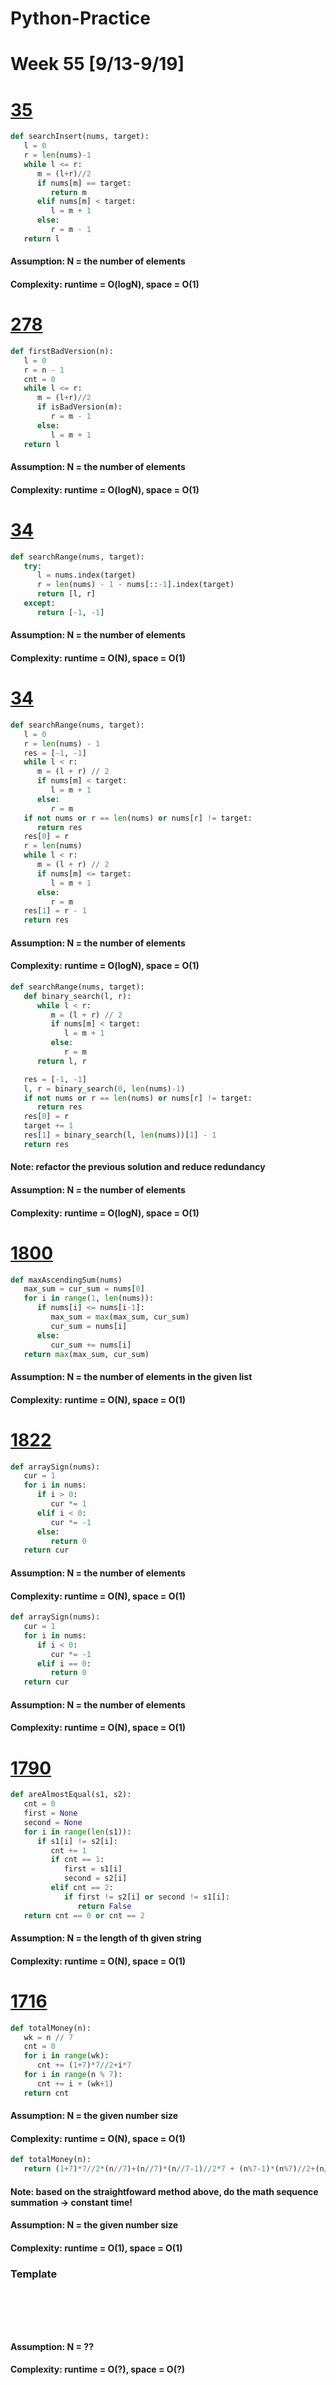 # Python-Practice

# Week 55 [9/13-9/19]

# [35](https://leetcode.com/problems/find-smallest-letter-greater-than-target/)
```python
def searchInsert(nums, target):
   l = 0
   r = len(nums)-1
   while l <= r:
      m = (l+r)//2
      if nums[m] == target:
         return m
      elif nums[m] < target:
         l = m + 1
      else:
         r = m - 1
   return l
```
#### Assumption: N = the number of elements
#### Complexity: runtime = O(logN), space = O(1)

# [278](https://leetcode.com/problems/first-bad-version/)
```python
def firstBadVersion(n):
   l = 0
   r = n - 1
   cnt = 0
   while l <= r:
      m = (l+r)//2
      if isBadVersion(m):
         r = m - 1
      else:
         l = m + 1
   return l
```
#### Assumption: N = the number of elements
#### Complexity: runtime = O(logN), space = O(1)

# [34](https://leetcode.com/problems/find-first-and-last-position-of-element-in-sorted-array/)
```python
def searchRange(nums, target):
   try:
      l = nums.index(target)
      r = len(nums) - 1 - nums[::-1].index(target)
      return [l, r]
   except:
      return [-1, -1]
```
#### Assumption: N = the number of elements
#### Complexity: runtime = O(N), space = O(1)

# [34](https://leetcode.com/problems/find-first-and-last-position-of-element-in-sorted-array/)
```python
def searchRange(nums, target):
   l = 0
   r = len(nums) - 1
   res = [-1, -1]
   while l < r:
      m = (l + r) // 2
      if nums[m] < target:
         l = m + 1
      else:
         r = m
   if not nums or r == len(nums) or nums[r] != target:
      return res
   res[0] = r
   r = len(nums)
   while l < r:
      m = (l + r) // 2
      if nums[m] <= target:
         l = m + 1
      else:
         r = m
   res[1] = r - 1
   return res
```
#### Assumption: N = the number of elements
#### Complexity: runtime = O(logN), space = O(1)
```python
def searchRange(nums, target):
   def binary_search(l, r):
      while l < r:
         m = (l + r) // 2
         if nums[m] < target:
            l = m + 1
         else:
            r = m
      return l, r

   res = [-1, -1]
   l, r = binary_search(0, len(nums)-1)
   if not nums or r == len(nums) or nums[r] != target:
      return res
   res[0] = r
   target += 1
   res[1] = binary_search(l, len(nums))[1] - 1
   return res
```
#### Note: refactor the previous solution and reduce redundancy
#### Assumption: N = the number of elements
#### Complexity: runtime = O(logN), space = O(1)

# [1800](https://leetcode.com/problems/maximum-ascending-subarray-sum/)
```python
def maxAscendingSum(nums)
   max_sum = cur_sum = nums[0]
   for i in range(1, len(nums)):
      if nums[i] <= nums[i-1]:
         max_sum = max(max_sum, cur_sum)
         cur_sum = nums[i]
      else:
         cur_sum += nums[i]
   return max(max_sum, cur_sum)
```
#### Assumption: N = the number of elements in the given list
#### Complexity: runtime = O(N), space = O(1)

# [1822](https://leetcode.com/problems/sign-of-the-product-of-an-array/)
```python
def arraySign(nums):
   cur = 1
   for i in nums:
      if i > 0:
         cur *= 1
      elif i < 0:
         cur *= -1
      else:
         return 0
   return cur
```
#### Assumption: N = the number of elements
#### Complexity: runtime = O(N), space = O(1)
```python
def arraySign(nums):
   cur = 1
   for i in nums:
      if i < 0:
         cur *= -1
      elif i == 0:
         return 0
   return cur
```
#### Assumption: N = the number of elements
#### Complexity: runtime = O(N), space = O(1)

# [1790](https://leetcode.com/problems/check-if-one-string-swap-can-make-strings-equal/)
```python
def areAlmostEqual(s1, s2):
   cnt = 0
   first = None
   second = None
   for i in range(len(s1)):
      if s1[i] != s2[i]:
         cnt += 1
         if cnt == 1:
            first = s1[i]
            second = s2[i]
         elif cnt == 2:
            if first != s2[i] or second != s1[i]:
               return False
   return cnt == 0 or cnt == 2
```
#### Assumption: N = the length of th given string
#### Complexity: runtime = O(N), space = O(1)

# [1716](https://leetcode.com/problems/calculate-money-in-leetcode-bank/)
```python
def totalMoney(n):
   wk = n // 7
   cnt = 0
   for i in range(wk):
      cnt += (1+7)*7//2+i*7
   for i in range(n % 7):
      cnt += i + (wk+1)
   return cnt
```
#### Assumption: N = the given number size
#### Complexity: runtime = O(N), space = O(1)
```python
def totalMoney(n):
   return (1+7)*7//2*(n//7)+(n//7)*(n//7-1)//2*7 + (n%7-1)*(n%7)//2+(n//7+1)*(n%7)
```
#### Note: based on the straightfoward method above, do the math sequence summation -> constant time!
#### Assumption: N = the given number size
#### Complexity: runtime = O(1), space = O(1)
### Template
# []()
```sql
```

# []()
```python
```
#### Assumption: N = ??
#### Complexity: runtime = O(?), space = O(?)
